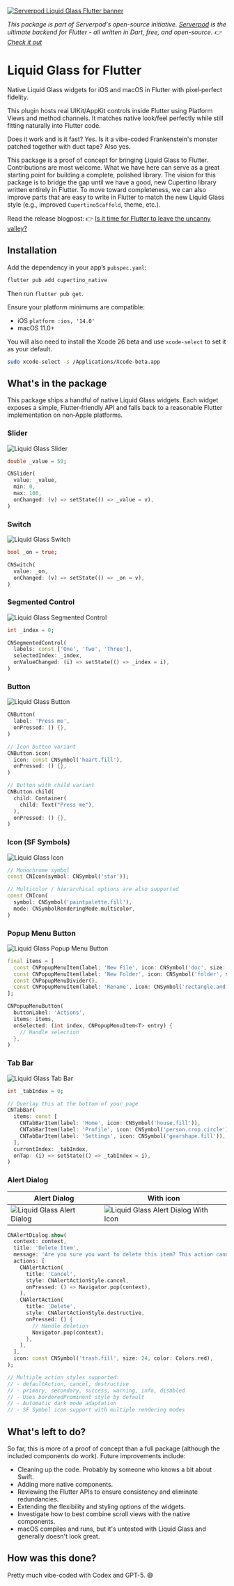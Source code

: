 [![Serverpod Liquid Glass Flutter banner](https://github.com/serverpod/cupertino_native/raw/main/misc/banner.jpg)](https://serverpod.dev)

_This package is part of Serverpod's open-source initiative. [Serverpod](https://serverpod.dev) is the ultimate backend for Flutter - all written in Dart, free, and open-source. 👉 [Check it out](https://serverpod.dev)_

# Liquid Glass for Flutter

Native Liquid Glass widgets for iOS and macOS in Flutter with pixel‑perfect fidelity.

This plugin hosts real UIKit/AppKit controls inside Flutter using Platform Views and method channels. It matches native look/feel perfectly while still fitting naturally into Flutter code.

Does it work and is it fast? Yes. Is it a vibe-coded Frankenstein's monster patched together with duct tape? Also yes.

This package is a proof of concept for bringing Liquid Glass to Flutter. Contributions are most welcome. What we have here can serve as a great starting point for building a complete, polished library. The vision for this package is to bridge the gap until we have a good, new Cupertino library written entirely in Flutter. To move toward completeness, we can also improve parts that are easy to write in Flutter to match the new Liquid Glass style (e.g., improved `CupertinoScaffold`, theme, etc.).

Read the release blogpost: 👉 [Is it time for Flutter to leave the uncanny valley?](https://medium.com/serverpod/is-it-time-for-flutter-to-leave-the-uncanny-valley-b7f2cdb834ae)

## Installation

Add the dependency in your app’s `pubspec.yaml`:

```bash
flutter pub add cupertino_native
```

Then run `flutter pub get`.

Ensure your platform minimums are compatible:

- iOS `platform :ios, '14.0'`
- macOS 11.0+

You will also need to install the Xcode 26 beta and use `xcode-select` to set it as your default.

```bash
sudo xcode-select -s /Applications/Xcode-beta.app
```

## What's in the package

This package ships a handful of native Liquid Glass widgets. Each widget exposes a simple, Flutter‑friendly API and falls back to a reasonable Flutter implementation on non‑Apple platforms.

### Slider

![Liquid Glass Slider](https://github.com/serverpod/cupertino_native/raw/main/misc/screenshots/slider.png)

```dart
double _value = 50;

CNSlider(
  value: _value,
  min: 0,
  max: 100,
  onChanged: (v) => setState(() => _value = v),
)
```

### Switch

![Liquid Glass Switch](https://github.com/serverpod/cupertino_native/raw/main/misc/screenshots/switch.png)

```dart
bool _on = true;

CNSwitch(
  value: _on,
  onChanged: (v) => setState(() => _on = v),
)
```

### Segmented Control

![Liquid Glass Segmented Control](https://github.com/serverpod/cupertino_native/raw/main/misc/screenshots/segmented-control.png)

```dart
int _index = 0;

CNSegmentedControl(
  labels: const ['One', 'Two', 'Three'],
  selectedIndex: _index,
  onValueChanged: (i) => setState(() => _index = i),
)
```

### Button

![Liquid Glass Button](https://github.com/serverpod/cupertino_native/raw/main/misc/screenshots/button.png)

```dart
CNButton(
  label: 'Press me',
  onPressed: () {},
)

// Icon button variant
CNButton.icon(
  icon: const CNSymbol('heart.fill'),
  onPressed: () {},
)

// Button with child variant
CNButton.child(
  child: Container(
    child: Text("Press me"),
  ),
  onPressed: () {},
)
```

### Icon (SF Symbols)

![Liquid Glass Icon](https://github.com/serverpod/cupertino_native/raw/main/misc/screenshots/icon.png)

```dart
// Monochrome symbol
const CNIcon(symbol: CNSymbol('star'));

// Multicolor / hierarchical options are also supported
const CNIcon(
  symbol: CNSymbol('paintpalette.fill'),
  mode: CNSymbolRenderingMode.multicolor,
)
```

### Popup Menu Button

![Liquid Glass Popup Menu Button](https://github.com/serverpod/cupertino_native/raw/main/misc/screenshots/popup-menu-button.png)

```dart
final items = [
  const CNPopupMenuItem(label: 'New File', icon: CNSymbol('doc', size: 18)),
  const CNPopupMenuItem(label: 'New Folder', icon: CNSymbol('folder', size: 18)),
  const CNPopupMenuDivider(),
  const CNPopupMenuItem(label: 'Rename', icon: CNSymbol('rectangle.and.pencil.and.ellipsis', size: 18)),
];

CNPopupMenuButton(
  buttonLabel: 'Actions',
  items: items,
  onSelected: (int index, CNPopupMenuItem<T> entry) {
    // Handle selection
  },
)
```

### Tab Bar

![Liquid Glass Tab Bar](https://github.com/serverpod/cupertino_native/raw/main/misc/screenshots/tab-bar.png)

```dart
int _tabIndex = 0;

// Overlay this at the bottom of your page
CNTabBar(
  items: const [
    CNTabBarItem(label: 'Home', icon: CNSymbol('house.fill')),
    CNTabBarItem(label: 'Profile', icon: CNSymbol('person.crop.circle')),
    CNTabBarItem(label: 'Settings', icon: CNSymbol('gearshape.fill')),
  ],
  currentIndex: _tabIndex,
  onTap: (i) => setState(() => _tabIndex = i),
)
```

### Alert Dialog

| Alert Dialog | With icon |
|-----------|---------|       
| ![Liquid Glass Alert Dialog](https://raw.githubusercontent.com/berkaycatak/cupertino_native/refs/heads/main/misc/screenshots/alert-dialog.png) | ![Liquid Glass Alert Dialog With Icon](https://github.com/berkaycatak/cupertino_native/raw/main/misc/screenshots/alert-dialog-with-icon.png) |


```dart
CNAlertDialog.show(
  context: context,
  title: 'Delete Item',
  message: 'Are you sure you want to delete this item? This action cannot be undone.',
  actions: [
    CNAlertAction(
      title: 'Cancel',
      style: CNAlertActionStyle.cancel,
      onPressed: () => Navigator.pop(context),
    ),
    CNAlertAction(
      title: 'Delete',
      style: CNAlertActionStyle.destructive,
      onPressed: () {
        // Handle deletion
        Navigator.pop(context);
      },
    ),
  ],
  icon: const CNSymbol('trash.fill', size: 24, color: Colors.red),
);

// Multiple action styles supported:
// - defaultAction, cancel, destructive  
// - primary, secondary, success, warning, info, disabled
// - Uses borderedProminent style by default
// - Automatic dark mode adaptation
// - SF Symbol icon support with multiple rendering modes
```

## What's left to do?
So far, this is more of a proof of concept than a full package (although the included components do work). Future improvements include:

- Cleaning up the code. Probably by someone who knows a bit about Swift.
- Adding more native components.
- Reviewing the Flutter APIs to ensure consistency and eliminate redundancies.
- Extending the flexibility and styling options of the widgets.
- Investigate how to best combine scroll views with the native components.
- macOS compiles and runs, but it's untested with Liquid Glass and generally doesn't look great.

## How was this done?
Pretty much vibe-coded with Codex and GPT-5. 😅